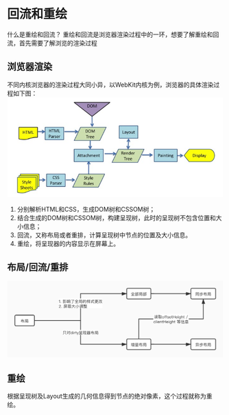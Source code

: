 # 回流和重绘
什么是重绘和回流？ 
重绘和回流是浏览器渲染过程中的一环，想要了解重绘和回流，首先需要了解浏览的渲染过程
## 浏览器渲染
不同内核浏览器的渲染过程大同小异，以WebKit内核为例，浏览器的具体渲染过程如下图：
![gpuFlow](../assets/gpuFlow.png)
1. 分别解析HTML和CSS，生成DOM树和CSSOM树；
2. 结合生成的DOM树和CSSOM树，构建呈现树，此时的呈现树不包含位置和大小信息；
3. 回流，又称布局或者重排，计算呈现树中节点的位置及大小信息。
4. 重绘，将呈现器的内容显示在屏幕上。

## 布局/回流/重排
![layout](../assets/layout.jpg)

## 重绘
根据呈现树及Layout生成的几何信息得到节点的绝对像素，这个过程就称为重绘。